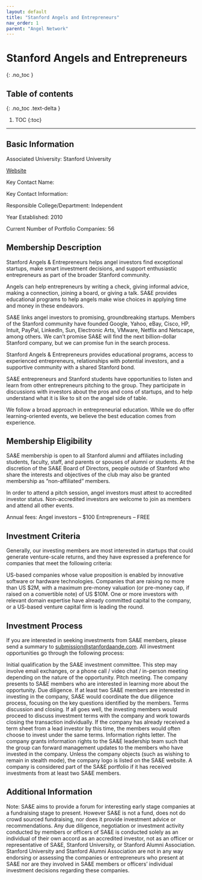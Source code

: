 ```yaml
---
layout: default
title: "Stanford Angels and Entrepreneurs"
nav_order: 1
parent: "Angel Network"
---
```


# Stanford Angels and Entrepreneurs
{: .no_toc }

## Table of contents
{: .no_toc .text-delta }

1. TOC
{:toc}

---

## Basic Information

Associated University: Stanford University

[Website](https://stanfordaande.com/about/)

Key Contact Name:

Key Contact Information:

Responsible College/Department: Independent

Year Established: 2010

Current Number of Portfolio Companies: 56

## Membership Description

Stanford Angels & Entrepreneurs helps angel investors find exceptional startups, make 
smart investment decisions, and support enthusiastic entrepreneurs as part of the broader 
Stanford community.

Angels can help entrepreneurs by writing a check, giving informal advice, making a 
connection, joining a board, or giving a talk. SA&E provides educational programs to help 
angels make wise choices in applying time and money in these endeavors.

SA&E links angel investors to promising, groundbreaking startups. Members of the Stanford 
community have founded Google, Yahoo, eBay, Cisco, HP, Intuit, PayPal, LinkedIn, Sun, 
Electronic Arts, VMware, Netflix and Netscape, among others. We can’t promise SA&E will 
find the next billion-dollar Stanford company, but we can promise fun in the search 
process.

Stanford Angels & Entrepreneurs provides educational programs, access to experienced 
entrepreneurs, relationships with potential investors, and a supportive community with a 
shared Stanford bond.

SA&E entrepreneurs and Stanford students have opportunities to listen and learn from 
other entrepreneurs pitching to the group. They participate in discussions with investors 
about the pros and cons of startups, and to help understand what it is like to sit on the 
angel side of table.

We follow a broad approach in entrepreneurial education. While we do offer 
learning-oriented events, we believe the best education comes from experience.

## Membership Eligibility

SA&E membership is open to all Stanford alumni and affiliates including students, faculty, 
staff, and parents or spouses of alumni or students. At the discretion of the SA&E Board 
of Directors, people outside of Stanford who share the interests and objectives of the 
club may also be granted membership as “non-affiliated” members.

In order to attend a pitch session, angel investors must attest to accredited investor 
status. Non-accredited investors are welcome to join as members and attend all other 
events.

Annual fees:
Angel investors – $100
Entrepreneurs – FREE

## Investment Criteria

Generally, our investing members are most interested in startups that could generate 
venture-scale returns, and they have expressed a preference for companies that meet the 
following criteria:

US-based companies whose value proposition is enabled by innovative software or hardware 
technologies.
Companies that are raising no more than US $2M, with a maximum pre-money valuation (or 
pre-money cap, if raised on a convertible note) of US $10M.
One or more investors with relevant domain expertise have already committed capital to 
the company, or a US-based venture capital firm is leading the round.

## Investment Process

If you are interested in seeking investments from SA&E members, please send a summary to 
submission@stanfordaande.com. All investment opportunities go through the following 
process:

Initial qualification by the SA&E investment committee. This step may involve email 
exchanges, or a phone call / video chat / in-person meeting depending on the nature of 
the opportunity.
Pitch meeting. The company presents to SA&E members who are interested in learning more 
about the opportunity.
Due diligence. If at least two SA&E members are interested in investing in the company, 
SA&E would coordinate the due diligence process, focusing on the key questions identified
by the members.
Terms discussion and closing. If all goes well, the investing members would proceed to 
discuss investment terms with the company and work towards closing the transaction 
individually. If the company has already received a term sheet from a lead investor by 
this time, the members would often choose to invest under the same terms.
Information rights letter. The company grants information rights to the SA&E leadership 
team such that the group can forward management updates to the members who have invested 
in the company.
Unless the company objects (such as wishing to remain in stealth mode), the company logo 
is listed on the SA&E website. A company is considered part of the SA&E portfolio if it 
has received investments from at least two SA&E members.

## Additional Information

Note: SA&E aims to provide a forum for interesting early stage companies at a fundraising 
stage to present. However SA&E is not a fund, does not do crowd sourced fundraising, nor 
does it provide investment advice or recommendations.  Any due diligence, negotiation or 
investment activity conducted by members or officers of SA&E is conducted solely as an 
individual of their own accord as an accredited investor, not as an officer or 
representative of SA&E, Stanford University, or Stanford Alumni Association. Stanford 
University and Stanford Alumni Association are not in any way endorsing or assessing the 
companies or entrepreneurs who present at SA&E nor are they involved in SA&E members or 
officers’ individual investment decisions regarding these companies.